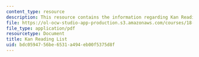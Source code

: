 ```yaml
---
content_type: resource
description: This resource contains the information regarding Kan Reading List.
file: https://ol-ocw-studio-app-production.s3.amazonaws.com/courses/18-915-graduate-topology-seminar-kan-seminar-fall-2014/bdc0594756be6531a494eb00f5375d8f_MIT18_915F14_kan-list_2.pdf
file_type: application/pdf
resourcetype: Document
title: Kan Reading List
uid: bdc05947-56be-6531-a494-eb00f5375d8f
---
```

